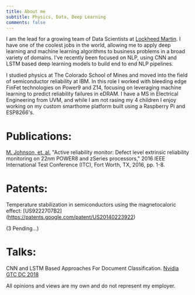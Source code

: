 ```yaml
---
title: About me
subtitle: Physics, Data, Deep Learning
comments: false
---
```


I am the lead for a growing team of Data Scientists at [Lockheed Martin](https://lockheedmartin.com/en-us/index.html). I have one of the coolest jobs in the world, allowing me to apply deep learning and machine learning algorithms to business problems in a broad variety of domains. I've recently been focused on NLP, using CNN and LSTM based deep learning models to build end to end NLP pipelines.

I studied physics at The Colorado School of Mines and moved into the field of semiconductor reliability at IBM. In this role I worked with bleeding edge FinFet technologies on Power9 and Z14, focusing on leveraging machine learning to predict reliability failures in eDRAM. I have a MS in Electrical Engineering from UVM, and while I am not rasing my 4 children I enjoy working on my custom smarthome platform built using a Raspberry Pi and ESP8266's.

# Publications:
[M. Johnson, et. al.]( https://ieeexplore.ieee.org/document/7805871) "Active reliability monitor: Defect level extrinsic reliability monitoring on 22nm POWER8 and zSeries processors," 2016 IEEE International Test Conference (ITC), Fort Worth, TX, 2016, pp. 1-8. 

# Patents: 
Temperature stabilization in semiconductors using the magnetocaloric effect: [US9222707B2] (https://patents.google.com/patent/US20140223922)

(3 Pending...)

# Talks:
CNN and LSTM Based Approaches For Document Classification. [Nvidia GTC DC 2018](https://gtcwashingtondc2018.smarteventscloud.com/connect/sessionDetail.ww?SESSION_ID=251469)

All opinions and views are my own and do not represent my employer.
